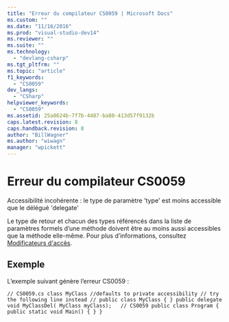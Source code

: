 ```yaml
---
title: "Erreur du compilateur CS0059 | Microsoft Docs"
ms.custom: ""
ms.date: "11/16/2016"
ms.prod: "visual-studio-dev14"
ms.reviewer: ""
ms.suite: ""
ms.technology: 
  - "devlang-csharp"
ms.tgt_pltfrm: ""
ms.topic: "article"
f1_keywords: 
  - "CS0059"
dev_langs: 
  - "CSharp"
helpviewer_keywords: 
  - "CS0059"
ms.assetid: 25a8624b-7f7b-4487-ba80-413d57f9132b
caps.latest.revision: 8
caps.handback.revision: 8
author: "BillWagner"
ms.author: "wiwagn"
manager: "wpickett"
---
```

# Erreur du compilateur CS0059
Accessibilité incohérente : le type de paramètre 'type' est moins accessible que le délégué 'delegate'  
  
 Le type de retour et chacun des types référencés dans la liste de paramètres formels d’une méthode doivent être au moins aussi accessibles que la méthode elle\-même. Pour plus d’informations, consultez [Modificateurs d'accès](/dotnet/csharp/programming-guide/classes-and-structs/access-modifiers).  
  
## Exemple  
 L’exemple suivant génère l’erreur CS0059 :  
  
```  
// CS0059.cs class MyClass //defaults to private accessibility // try the following line instead // public class MyClass { } public delegate void MyClassDel( MyClass myClass);   // CS0059 public class Program { public static void Main() { } }  
```